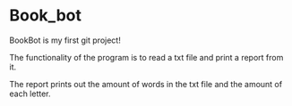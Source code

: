 # Book_bot

BookBot is my first git project!

The functionality of the program is to read a txt file and print a report from it.

The report prints out the amount of words in the txt file and the amount of each letter.
